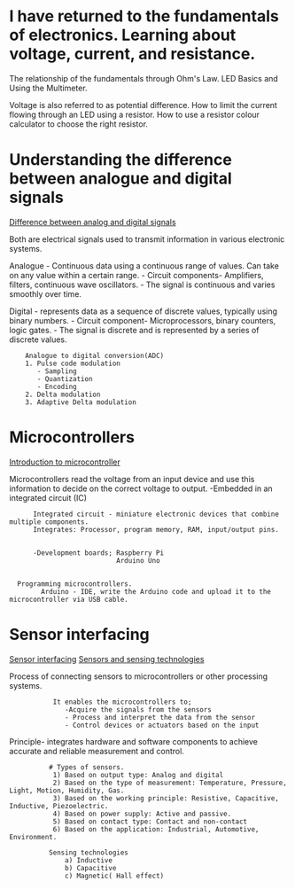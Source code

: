  # I have returned to the fundamentals of electronics. Learning about voltage, current, and resistance. 

The relationship of the fundamentals through Ohm's Law.
LED Basics and Using the Multimeter.


Voltage is also referred to as potential difference.
How to limit the current flowing through an LED using a resistor.
How to use a resistor colour calculator to choose the right resistor.

  # Understanding the difference between analogue and digital signals
  [Difference between analog and digital signals](https://www.geeksforgeeks.org/physics/difference-between-analog-and-digital-signal/)
  

Both are electrical signals used to transmit information in various electronic systems.

Analogue - Continuous data using a continuous range of values. Can take on any value within a certain range.
         - Circuit components- Amplifiers, filters, continuous wave oscillators.
         - The signal is continuous and varies smoothly over time.

         
Digital - represents data as a sequence of discrete values, typically using binary numbers. 
        - Circuit component- Microprocessors, binary counters, logic gates.
        - The signal is discrete and is represented by a series of discrete values.

        Analogue to digital conversion(ADC)
        1. Pulse code modulation
           - Sampling
           - Quantization
           - Encoding
        2. Delta modulation
        3. Adaptive Delta modulation

  # Microcontrollers
  [Introduction to microcontroller](https://www.circuitbasics.com/introduction-to-microcontrolleres/)
  
  Microcontrollers read the voltage from an input device and use this information to decide on the correct voltage to output.
  -Embedded in an integrated circuit (IC)
  
          Integrated circuit - miniature electronic devices that combine multiple components.
          Integrates: Processor, program memory, RAM, input/output pins.


          -Development boards; Raspberry Pi
                               Arduino Uno

                               
      Programming microcontrollers.
            Arduino - IDE, write the Arduino code and upload it to the microcontroller via USB cable. 

  # Sensor interfacing 
  [Sensor interfacing](https://www.electronicsforu.com/technology-trends/learn-electronics/sensor-interfacing)
  [Sensors and sensing technologies](https://www.electronicsforu.com/technology-trends/tech-focus/sensor-technology-solutions)
              
  Process of connecting sensors to microcontrollers or other processing systems. 
  
               It enables the microcontrollers to; 
                  -Acquire the signals from the sensors
                  - Process and interpret the data from the sensor
                  - Control devices or actuators based on the input
                  
  Principle- integrates hardware and software components to achieve accurate and reliable measurement and control.
  
              # Types of sensors.
               1) Based on output type: Analog and digital
               2) Based on the type of measurement: Temperature, Pressure, Light, Motion, Humidity, Gas.
               3) Based on the working principle: Resistive, Capacitive, Inductive, Piezoelectric.
               4) Based on power supply: Active and passive.
               5) Based on contact type: Contact and non-contact
               6) Based on the application: Industrial, Automotive, Environment.

              Sensing technologies
                  a) Inductive
                  b) Capacitive
                  c) Magnetic( Hall effect)


            









































